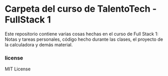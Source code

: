 # Carpeta del curso de TalentoTech - FullStack 1
Este repositorio contiene varias cosas hechas en el curso de Full Stack 1: Notas y tareas personales, código hecho durante las clases, el proyecto de la calculadora y demás material.
### license
MIT License
